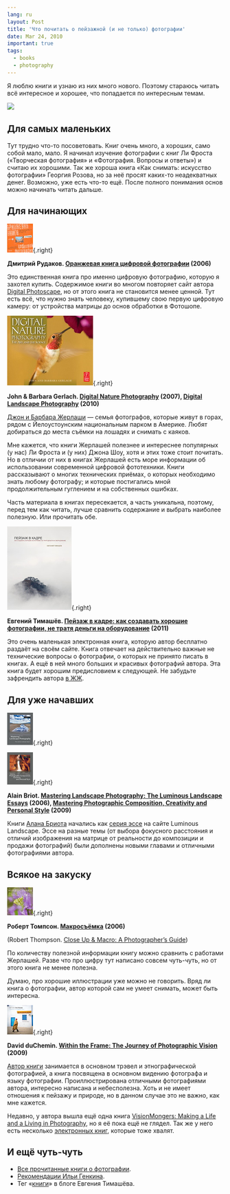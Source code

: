 ```yaml
---
lang: ru
layout: Post
title: 'Что почитать о пейзажной (и не только) фотографии'
date: Mar 24, 2010
important: true
tags:
  - books
  - photography
---
```


Я люблю книги и узнаю из них много нового. Поэтому стараюсь читать всё интересное и хорошее, что попадается по интересным темам.

![](/images/blog/landscape-books.png)

<!--more-->

## Для самых маленьких

Тут трудно что-то посоветовать. Книг очень много, а хороших, само собой мало, мало. Я начинал изучение фотографии с книг Ли Фроста («Творческая фотография» и «Фотография. Вопросы и ответы») и считаю их хорошими. Так же хороша книга «Как снимать: искусство фотографии» Георгия Розова, но за неё просят каких-то неадекватных денег. Возможно, уже есть что-то ещё. После полного понимания основ можно начинать читать дальше.

## Для начинающих

![](/images/books/orange.jpg "Дмитрий Рудаков. Оранжевая книга цифровой фотографии"){.right}

**Дмитрий Рудаков. [Оранжевая книга цифровой фотографии](http://www.ozon.ru/context/detail/id/2898987/?partner=sapegin) (2006)**

Это единственная книга про именно цифровую фотографию, которую я захотел купить. Содержимое книги во многом повторяет сайт автора [Digital Photoscape](http://www.photoscape.ru/), но от этого книга не становится менее ценной. Тут есть всё, что нужно знать человеку, купившему свою первую цифровую камеру: от устройства матрицы до основ обработки в Фотошопе.

![](/images/books/digitalnature.jpg "John & Barbara Gerlach. Digital Nature Photography"){.right}

**John & Barbara Gerlach. [Digital Nature Photography](http://www.amazon.com/gp/product/0240808568/?tag=artesapesphot-20) (2007), [Digital Landscape Photography](http://www.amazon.com/Digital-Landscape-Photography-Barbara-Gerlach/dp/0240810937/?tag=artesapesphot-20) (2010)**

[Джон и Барбара Жерлаши](http://www.gerlachnaturephoto.com/) — семья фотографов, которые живут в горах, рядом с Йелоустоунским национальным парком в Америке. Любят добираться до места съёмки на лошадях и снимать с каяков.

Мне кажется, что книги Жерлашей полезнее и интереснее популярных (у нас) Ли Фроста и (у них) Джона Шоу, хотя и этих тоже стоит почитать. Но в отличии от них в книгах Жерлашей есть море информации об использовании современной цифровой фототехники. Книги рассказывают о многих технических приёмах, о которых необходимо знать любому фотографу; и которые постигались мной продолжительным гуглением и на собственных ошибках.

Часть материала в книгах пересекается, а часть уникальна, поэтому, перед тем как читать, лучше сравнить содержание и выбрать наиболее полезную. Или прочитать обе.

![](/images/books/landscapeinframe.jpg "Евгений Тимашёв. Пейзаж в кадре: как создавать хорошие фотографии, не тратя деньги на оборудование"){.right}

**Евгений Тимашёв. [Пейзаж в кадре: как создавать хорошие фотографии, не тратя деньги на оборудование](http://www.fotografia.com.ua/books/) (2011)**

Это очень маленькая электронная книга, которую автор бесплатно раздаёт на своём сайте. Книга отвечает на действительно важные не технические вопросы о фотографии, о которых не принято писать в книгах. А ещё в ней много больших и красивых фотографий автора. Эта книга будет хорошим предисловием к следующей. Не забудьте зафрендить автора [в ЖЖ](http://rezus.livejournal.com/).

## Для уже начавших

![](/images/books/landscape.jpg "Alain Briot. Mastering Landscape Photography: The Luminous Landscape Essays"){.right}

![](/images/books/briot2.jpg "Alain Briot. Mastering Photographic Composition, Creativity and Personal Style"){.right}

**Alain Briot. [Mastering Landscape Photography: The Luminous Landscape Essays](http://www.amazon.com/gp/product/1933952067/?tag=artesapesphot-20) (2006), [Mastering Photographic Composition, Creativity and Personal Style](http://www.amazon.com/gp/product/1933952229/?tag=artesapesphot-20) (2009)**

Книги [Алана Бриота](http://www.beautiful-landscape.com/) начались как [серия эссе](http://www.luminous-landscape.com/columns/briots_view.shtml) на сайте Luminous Landscape. Эссе на разные темы (от выбора фокусного расстояния и отличий изображения на матрице от реальности до композиции и продажи фотографий) были дополнены новыми главами и отличными фотографиями автора.

## Всякое на закуску

![](/images/books/macro.jpg "Роберт Томпсон. Макросъёмка"){.right}

**Роберт Томпсон. [Макросъёмка](http://www.ozon.ru/context/detail/id/2861071/?partner=sapegin) (2006)**

(Robert Thompson. [Close Up & Macro: A Photographer’s Guide](http://www.amazon.com/gp/product/0715319051/?tag=artesapesphot-20))

По количеству полезной информации книгу можно сравнить с работами Жерлашей. Разве что про цифру тут написано совсем чуть-чуть, но от этого книга не менее полезна.

Думаю, про хорошие иллюстрации уже можно не говорить. Вряд ли книга о фотографии, автор которой сам не умеет снимать, может быть интересна.

![](/images/books/withintheframe.jpg "David duChemin. Within the Frame: The Journey of Photographic Vision"){.right}

**David duChemin. [Within the Frame: The Journey of Photographic Vision](http://www.amazon.com/gp/product/0321605020/?tag=artesapesphot-20) (2009)**

[Автор книги](http://www.pixelatedimage.com/) занимается в основном трэвел и этнографической фотографией, а книга посвящена в основном видению фотографа и языку фотографии. Проиллюстрирована отличными фотографиями автора, интересно написана и небесполезна. Хоть и не имеет отношения к пейзажу и природе, но в данном случае это не важно, как мне кажется.

Недавно, у автора вышла ещё одна книга [VisionMongers: Making a Life and a Living in Photography](http://www.amazon.com/VisionMongers-Making-Life-Living-Photography/dp/0321670205/?tag=artesapesphot-20), но я её пока ещё не глядел. Так же у него есть несколько [электронных книг](http://craftandvision.com/), которые тоже хвалят.

## И ещё чуть-чуть

- [Все прочитанные книги о фотографии](/learn/reading).
- [Рекомендации Ильи Генкина](http://dewynter.livejournal.com/144123.html).
- Тег «[книги](http://rezus.livejournal.com/tag/книги)» в блоге Евгения Тимашёва.
